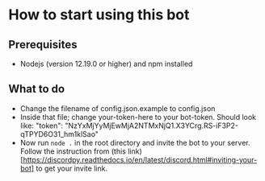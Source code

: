 # How to start using this bot

## Prerequisites

* Nodejs (version 12.19.0 or higher) and npm installed

## What to do

* Change the filename of config.json.example to config.json
* Inside that file; change your-token-here to your bot-token. Should look like: "token": "NzYxMjYyMjEwMjA2NTMxNjQ1.X3YCrg.RS-iF3P2-qTPYD6O31_hm1klSao"
* Now run `node .` in the root directory and invite the bot to your server. Follow the instruction from (this link)[https://discordpy.readthedocs.io/en/latest/discord.html#inviting-your-bot] to get your invite link.